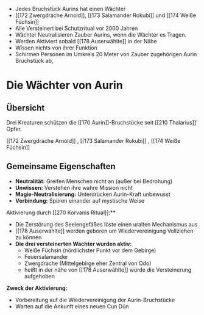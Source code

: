- Jedes Bruchstück Aurins hat einen Wächter
- [[172 Zwergdrache Arnold]], [[173 Salamander Rokubi]] und [[174 Weiße Füchsin]]
- Alle Versteinert bei Schutzritual vor 2000 Jahren
- Wächter Neutralisieren Zauber Aurins, wenn die Wächter es Tragen.
- Werden Aktiviert sobald [[178 Auserwählte]] in der Nähe
- Wissen nichts von ihrer Funktion 
- Schirmen Personen im Umkreis 20 Meter von Zauber zugehörigen Aurin Bruchstück ab, 

# Die Wächter von Aurin

## Übersicht
Drei Kreaturen schützen die [[170 Aurin]]-Bruchstücke seit [[210 Thalarius]]' Opfer.

[[172 Zwergdrache Arnold]]  , [[173 Salamander Rokubi]] , [[174 Weiße Füchsin]]


## Gemeinsame Eigenschaften
- **Neutralität:** Greifen Menschen nicht an (außer bei Bedrohung)
- **Unwissen:** Verstehen ihre wahre Mission nicht
- **Magie-Neutralisierung:** Unterdrücken Aurin-Kraft unbewusst
- **Verbindung:** Spüren einander auf mystische Weise


Aktivierung durch [[270 Korvanis Ritual]]:**

- Die Zerstörung des Seelengefäßes löste einen uralten Mechanismus aus
-  [[178 Auserwählte]] werden geboren um Wiedervereinigung Vollziehen zu können
- **Die drei versteinerten Wächter wurden aktiv:**
    - Weiße Füchsin (nördlichster Punkt vor dem Gebirge)
    - Feuersalamander 
    - Zwergdrache (Mittelgebirge eher Zentral von Odo)
    - heißt in der nähe von [[178 Auserwählte]] würde die Versteinerung aufgehoben

**Zweck der Aktivierung:**

- Vorbereitung auf die Wiedervereinigung der Aurin-Bruchstücke
- Warten auf die Ankunft eines neuen Cun Dün 

